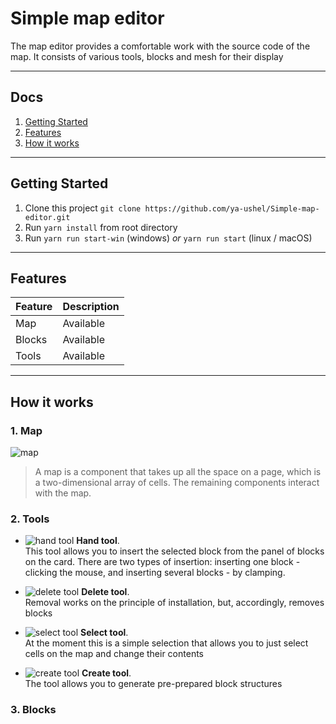 # Simple map editor

The map editor provides a comfortable work with the source code of the map. It consists of various tools, blocks and mesh for their display

---

## Docs

1. [Getting Started](#getting-started)
1. [Features](#features)
1. [How it works](#how-it-works)

---


## Getting Started

1. Clone this project `git clone https://github.com/ya-ushel/Simple-map-editor.git`
1. Run `yarn install` from root directory
1. Run `yarn run start-win` (windows) *or* `yarn run start` (linux / macOS)

---

## Features

| Feature          | Description                         |
|------------------|-------------------------------------|
| Map              |                           Available |
| Blocks           |                           Available |
| Tools            |                           Available |
---

## How it works

### 1. Map

![map](http://i.piccy.info/i9/80495c3ddc7d243a82d8a2d1228a2745/1494485872/18764/1144576/map.png)  
> A map is a component that takes up all the space on a page, which is a two-dimensional array of cells. The remaining components interact with the map.



### 2. Tools

* ![hand tool](http://i.piccy.info/i9/16d39b65b783dc487c287cdb49a353d6/1494442914/984/1144576/hand.png)  **Hand tool**.  
This tool allows you to insert the selected block from the panel of blocks on the card. There are two types of insertion: inserting one block - clicking the mouse, and inserting several blocks - by clamping.

* ![delete tool](http://i.piccy.info/i9/bb26612e6ba5589ea1f4e58844930bf5/1494443301/992/1144576/delete.png) **Delete tool**.  
Removal works on the principle of installation, but, accordingly, removes blocks

* ![select tool](http://i.piccy.info/i9/75169cd73e42b189b667b7d701437137/1494444113/474/1144576/icon.png) **Select tool**.  
At the moment this is a simple selection that allows you to just select cells on the map and change their contents

* ![create tool](http://i.piccy.info/i9/c797d544f3379c16388a2712d713d756/1494444130/1231/1144576/add.png) **Create tool**.  
The tool allows you to generate pre-prepared block structures


### 3. Blocks
